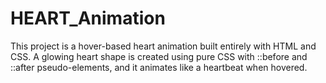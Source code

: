 # HEART_Animation
This project is a hover-based heart animation built entirely with HTML and CSS. A glowing heart shape is created using pure CSS with ::before and ::after pseudo-elements, and it animates like a heartbeat when hovered.
